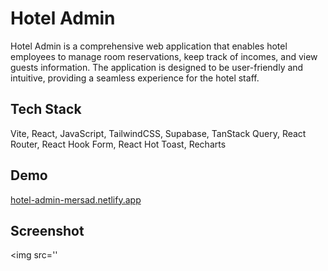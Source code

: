 # Hotel Admin

Hotel Admin is a comprehensive web application that enables hotel employees to manage room reservations, keep track of incomes, and view guests information. The application is designed to be user-friendly and intuitive, providing a seamless experience for the hotel staff.

## Tech Stack

Vite, React, JavaScript, TailwindCSS, Supabase, TanStack Query, React Router, React Hook Form, React Hot Toast, Recharts

## Demo

<a href='https://car-rental-mersad.netlify.app/'>hotel-admin-mersad.netlify.app</a>

## Screenshot


<img src=''

